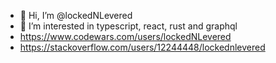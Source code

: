 - 👋 Hi, I’m @lockedNLevered
- 👀 I’m interested in typescript, react, rust and graphql
- https://www.codewars.com/users/lockedNLevered
- https://stackoverflow.com/users/12244448/lockednlevered
<!---
lockedNLevered/lockedNLevered is a ✨ special ✨ repository because its `README.md` (this file) appears on your GitHub profile.
You can click the Preview link to take a look at your changes.
--->

